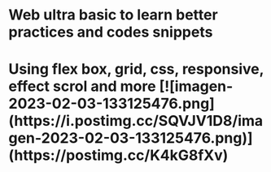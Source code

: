<h1> Web ultra basic to learn better practices and codes snippets <h1>
Using flex box, grid, css, responsive, effect scrol and more
[![imagen-2023-02-03-133125476.png](https://i.postimg.cc/SQVJV1D8/imagen-2023-02-03-133125476.png)](https://postimg.cc/K4kG8fXv)
